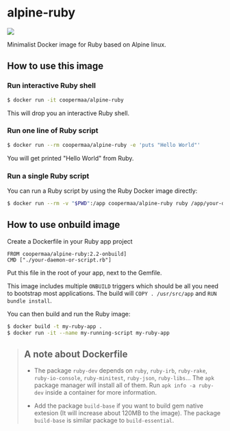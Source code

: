 # alpine-ruby
[![](https://badge.imagelayers.io/coopermaa/alpine-ruby:latest.svg)](https://imagelayers.io/?images=coopermaa/alpine-ruby:latest 'Get your own badge on imagelayers.io')

Minimalist Docker image for Ruby based on Alpine linux.

## How to use this image

### Run interactive Ruby shell

```bash
$ docker run -it coopermaa/alpine-ruby
```
This will drop you an interactive Ruby shell.

### Run one line of Ruby script

```bash
$ docker run --rm coopermaa/alpine-ruby -e 'puts "Hello World"'
```
You will get printed "Hello World" from Ruby.

### Run a single Ruby script

You can run a Ruby script by using the Ruby Docker image directly:

```bash
$ docker run --rm -v "$PWD":/app coopermaa/alpine-ruby ruby /app/your-daemon-or-script.rb
```

## How to use onbuild image  

Create a Dockerfile in your Ruby app project

```
FROM coopermaa/alpine-ruby:2.2-onbuild]
CMD ["./your-daemon-or-script.rb"]
```
Put this file in the root of your app, next to the Gemfile.

This image includes multiple `ONBUILD` triggers which should be all you need to bootstrap most applications. 
The build will `COPY . /usr/src/app` and `RUN bundle install`.

You can then build and run the Ruby image:

```bash
$ docker build -t my-ruby-app .
$ docker run -it --name my-running-script my-ruby-app
```

> ## A note about Dockerfile
>
> * The package `ruby-dev` depends on `ruby`, `ruby-irb`, `ruby-rake`, `ruby-io-console`, `ruby-minitest`,
>  `ruby-json`, `ruby-libs`... The `apk` package manager will install all of them. 
>  Run `apk info -a ruby-dev` inside a container for more information.
> 
> * Add the package `build-base` if you want to build gem native extesion (It will increase about 120MB to the image).
>  The package `build-base` is similar package to `build-essential`.

